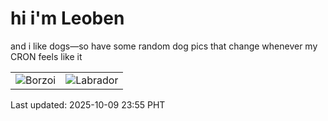 # hi i'm Leoben

and i like dogs—so have some random dog pics that change whenever my CRON feels like it

|  |  |
|--------|----------|
| ![Borzoi](https://random-dog-vercel.vercel.app/api/random-borzoi?v=1760025301) | ![Labrador](https://random-dog-vercel.vercel.app/api/random-labrador?v=1760025301) |

Last updated: 2025-10-09 23:55 PHT
